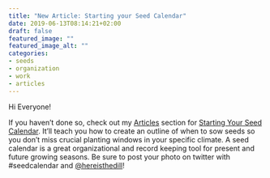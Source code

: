 ```yaml
---
title: "New Article: Starting your Seed Calendar"
date: 2019-06-13T08:14:21+02:00
draft: false
featured_image: ""
featured_image_alt: ""
categories:
- seeds
- organization
- work
- articles
---
```

Hi Everyone!

If you haven’t done so, check out my [Articles](https://hereisthedill.com/articles/) section for [Starting Your Seed Calendar](https://hereisthedill.com/articles/starting-your-seed-calendar/). It’ll teach you how to create an outline of when to sow seeds so you don’t miss crucial planting windows in your specific climate. A seed calendar is a great organizational and record keeping tool for present and future growing seasons. Be sure to post your photo on twitter with #seedcalendar and [@hereisthedill](https://twitter.com/hereisthedill)!
